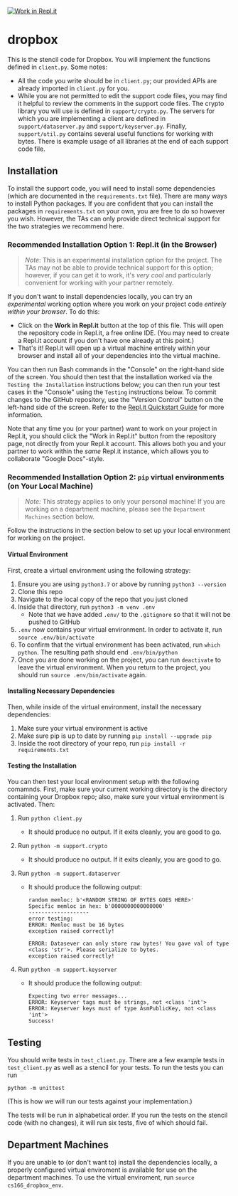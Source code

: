 [![Work in Repl.it](https://classroom.github.com/assets/work-in-replit-14baed9a392b3a25080506f3b7b6d57f295ec2978f6f33ec97e36a161684cbe9.svg)](https://classroom.github.com/online_ide?assignment_repo_id=391124&assignment_repo_type=GroupAssignmentRepo)
# dropbox

This is the stencil code for Dropbox. You will implement the functions defined in `client.py`. Some notes:

- All the code you write should be in `client.py`; our provided APIs are already imported in `client.py` for you. 
- While you are not permitted to edit the support code files, you may find it helpful to review the comments in the support code files. The crypto library you will use is defined in `support/crypto.py`. The servers for which you are implementing a client are defined in `support/dataserver.py` and `support/keyserver.py`. Finally, `support/util.py` contains several useful functions for working with bytes. There is example usage of all libraries at the end of each support code file. 

## Installation

To install the support code, you will need to install some dependencies (which are documented in the `requirements.txt` file). There are many ways to install Python packages. If you are confident that you can install the packages in `requirements.txt` on your own, you are free to do so however you wish. However, the TAs can only provide direct technical support for the two strategies we recommend here.

### Recommended Installation Option 1: Repl.it (in the Browser)

> *Note*: This is an experimental installation option for the project. The TAs may not be able to provide technical support for this option; however, if you can get it to work, it's *very cool* and particularly convenient for working with your partner remotely.

If you don't want to install dependencies locally, you can try an *experimental* working option where you work on your project code *entirely within your browser*. To do this:

- Click on the **Work in Repl.it** button at the top of this file. This will open the repository code in Repl.it, a free online IDE. (You may need to create a Repl.it account if you don't have one already at this point.)
- That's it! Repl.it will open up a virtual machine entirely within your browser and install all of your dependencies into the virtual machine.

You can then run Bash commands in the "Console" on the right-hand side of the screen. You should then test that the installation worked via the `Testing the Installation` instructions below; you can then run your test cases in the "Console" using the `Testing` instructions below. To commit changes to the GitHub repository, use the "Version Control" button on the left-hand side of the screen. Refer to the [Repl.it Quickstart Guide](https://docs.replit.com/repls/quick-start#the-repl-environment) for more information.

Note that any time you (or your partner) want to work on your project in Repl.it, you should click the "Work in Repl.it" button from the repository page, not directly from your Repl.it account. This allows both you and your partner to work within the *same* Repl.it instance, which allows you to collaborate "Google Docs"-style.

### Recommended Installation Option 2: `pip` virtual environments (on Your Local Machine)

> *Note:* This strategy applies to only your personal machine! If you are working on a department machine, please see the `Department Machines` section below.

Follow the instructions in the section below to set up your local environment for working on the project.

#### Virtual Environment

First, create a virtual environment using the following strategy:

1. Ensure you are using `python3.7` or above by running `python3 --version`
2. Clone this repo 
3. Navigate to the local copy of the repo that you just cloned
4. Inside that directory, run `python3 -m venv .env`
	- Note that we have added `.env/` to the `.gitignore` so that it will not be pushed to GitHub 
5. `.env` now contains your virtual environment. In order to activate it, run `source .env/bin/activate`
6. To confirm that the virtual environment has been activated, run `which python`. The resulting path should end `.env/bin/python`
7. Once you are done working on the project, you can run `deactivate` to leave the virtual environment. When you return to the project, you should run `source .env/bin/activate` again. 

#### Installing Necessary Dependencies

Then, while inside of the virtual environment, install the necessary dependencies:

1. Make sure your virtual environment is active
2. Make sure pip is up to date by running `pip install --upgrade pip`
3. Inside the root directory of your repo, run `pip install -r requirements.txt`

#### Testing the Installation

You can then test your local environment setup with the following comamnds. First, make sure your current working directory is the directory containing your Dropbox repo; also, make sure your virtual environment is activated. Then:

1. Run `python client.py`

	- It should produce no output. If it exits cleanly, you are good to go.

2. Run `python -m support.crypto`

	- It should produce no output. If it exits cleanly, you are good to go.

3. Run `python -m support.dataserver`

	- It should produce the following output:

		```
		random memloc: b'<RANDOM STRING OF BYTES GOES HERE>'
		Specific memloc in hex: b'0000000000000000'
		-------------------
		error testing:
		ERROR: Memloc must be 16 bytes
		exception raised correctly!
		
		ERROR: Datasever can only store raw bytes! You gave val of type <class 'str'>. Please serialize to bytes.
		exception raised correctly!
		```

4. Run `python -m support.keyserver`

	- It should produce the following output:

		```
		Expecting two error messages...
		ERROR: Keyserver tags must be strings, not <class 'int'>
		ERROR: Keyserver keys must of type AsmPublicKey, not <class 'int'>
		Success!
		```



## Testing

You should write tests in `test_client.py`. There are a few example tests in `test_client.py` as well as a stencil for your tests. To run the tests you can run 

```
python -m unittest
```

(This is how we will run our tests against your implementation.)

The tests will be run in alphabetical order. If you run the tests on the stencil code (with no changes), it will run six tests, five of which should fail. 

## Department Machines

If you are unable to (or don't want to) install the dependencies locally, a properly configured virtual enviroment is available for use on the department machines. To use the virtual enviroment, run `source cs166_dropbox_env`. 
